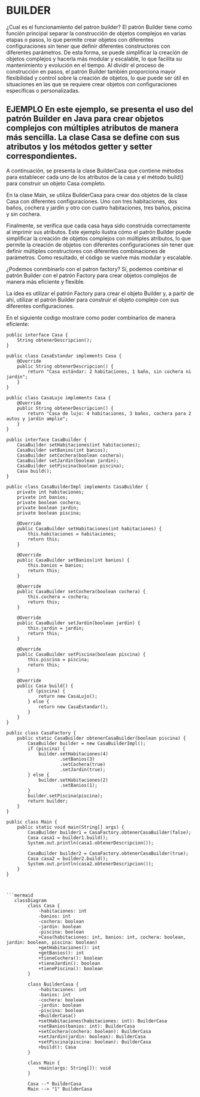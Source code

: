 
# BUILDER

¿Cual es el funcionamiento del patron builder? El patrón Builder tiene como función principal separar la construcción de objetos complejos en varias etapas o pasos, lo que permite crear objetos con diferentes configuraciones sin tener que definir diferentes constructores con diferentes parámetros. De esta forma, se puede simplificar la creación de objetos complejos y hacerla más modular y escalable, lo que facilita su mantenimiento y evolución en el tiempo. Al dividir el proceso de construcción en pasos, el patrón Builder también proporciona mayor flexibilidad y control sobre la creación de objetos, lo que puede ser útil en situaciones en las que se requiere crear objetos con configuraciones específicas o personalizadas. 

## EJEMPLO En este ejemplo, se presenta el uso del patrón Builder en Java para crear objetos complejos con múltiples atributos de manera más sencilla. La clase Casa se define con sus atributos y los métodos getter y setter correspondientes.

A continuación, se presenta la clase BuilderCasa que contiene métodos para establecer cada uno de los atributos de la casa y el método build() para construir un objeto Casa completo.

En la clase Main, se utiliza BuilderCasa para crear dos objetos de la clase Casa con diferentes configuraciones. Uno con tres habitaciones, dos baños, cochera y jardín y otro con cuatro habitaciones, tres baños, piscina y sin cochera.

Finalmente, se verifica que cada casa haya sido construida correctamente al imprimir sus atributos. Este ejemplo ilustra cómo el patrón Builder puede simplificar la creación de objetos complejos con múltiples atributos, lo que permite la creación de objetos con diferentes configuraciones sin tener que definir múltiples constructores con diferentes combinaciones de parámetros. Como resultado, el código se vuelve más modular y escalable.

¿Podemos conmbinarlo con el patron factory? Sí, podemos combinar el patrón Builder con el patrón Factory para crear objetos complejos de manera más eficiente y flexible.

La idea es utilizar el patrón Factory para crear el objeto Builder y, a partir de ahí, utilizar el patrón Builder para construir el objeto complejo con sus diferentes configuraciones.

En el siguiente codigo mostrare como poder combinarlos de manera eficiente: 
```
public interface Casa {
    String obtenerDescripcion();
}

public class CasaEstandar implements Casa {
    @Override
    public String obtenerDescripcion() {
        return "Casa estándar: 2 habitaciones, 1 baño, sin cochera ni jardín";
    }
}

public class CasaLujo implements Casa {
    @Override
    public String obtenerDescripcion() {
        return "Casa de lujo: 4 habitaciones, 3 baños, cochera para 2 autos y jardín amplio";
    }
}

public interface CasaBuilder {
    CasaBuilder setHabitaciones(int habitaciones);
    CasaBuilder setBanios(int banios);
    CasaBuilder setCochera(boolean cochera);
    CasaBuilder setJardin(boolean jardin);
    CasaBuilder setPiscina(boolean piscina);
    Casa build();
}

public class CasaBuilderImpl implements CasaBuilder {
    private int habitaciones;
    private int banios;
    private boolean cochera;
    private boolean jardin;
    private boolean piscina;

    @Override
    public CasaBuilder setHabitaciones(int habitaciones) {
        this.habitaciones = habitaciones;
        return this;
    }

    @Override
    public CasaBuilder setBanios(int banios) {
        this.banios = banios;
        return this;
    }

    @Override
    public CasaBuilder setCochera(boolean cochera) {
        this.cochera = cochera;
        return this;
    }

    @Override
    public CasaBuilder setJardin(boolean jardin) {
        this.jardin = jardin;
        return this;
    }

    @Override
    public CasaBuilder setPiscina(boolean piscina) {
        this.piscina = piscina;
        return this;
    }

    @Override
    public Casa build() {
        if (piscina) {
            return new CasaLujo();
        } else {
            return new CasaEstandar();
        }
    }
}

public class CasaFactory {
    public static CasaBuilder obtenerCasaBuilder(boolean piscina) {
        CasaBuilder builder = new CasaBuilderImpl();
        if (piscina) {
            builder.setHabitaciones(4)
                    .setBanios(3)
                    .setCochera(true)
                    .setJardin(true);
        } else {
            builder.setHabitaciones(2)
                    .setBanios(1);
        }
        builder.setPiscina(piscina);
        return builder;
    }
}

public class Main {
    public static void main(String[] args) {
        CasaBuilder builder1 = CasaFactory.obtenerCasaBuilder(false);
        Casa casa1 = builder1.build();
        System.out.println(casa1.obtenerDescripcion());

        CasaBuilder builder2 = CasaFactory.obtenerCasaBuilder(true);
        Casa casa2 = builder2.build();
        System.out.println(casa2.obtenerDescripcion());
    }
}



```mermaid 
   classDiagram
        class Casa {
            -habitaciones: int
            -banios: int
            -cochera: boolean
            -jardin: boolean
            -piscina: boolean
            +Casa(habitaciones: int, banios: int, cochera: boolean, jardin: boolean, piscina: boolean)
            +getHabitaciones(): int
            +getBanios(): int
            +tieneCochera(): boolean
            +tieneJardin(): boolean
            +tienePiscina(): boolean
        }

        class BuilderCasa {
            -habitaciones: int
            -banios: int
            -cochera: boolean
            -jardin: boolean
            -piscina: boolean
            +BuilderCasa()
            +setHabitaciones(habitaciones: int): BuilderCasa
            +setBanios(banios: int): BuilderCasa
            +setCochera(cochera: boolean): BuilderCasa
            +setJardin(jardin: boolean): BuilderCasa
            +setPiscina(piscina: boolean): BuilderCasa
            +build(): Casa
        }

        class Main {
            +main(args: String[]): void
        }

        Casa --* BuilderCasa
        Main --> "1" BuilderCasa


